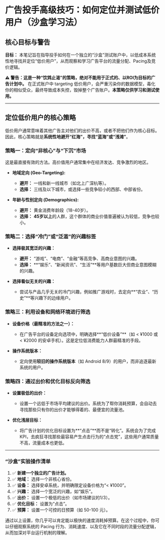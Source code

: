 # 广告投手高级技巧：如何定位并测试低价用户（沙盒学习法）

## 核心目标与警告

**目标：** 本笔记旨在指导投手如何在一个独立的“沙盒”测试账户中，以低成本系统性地寻找并定位“低价用户”，从而观察和学习广告平台的流量分配、Pacing及竞价逻辑。

**⚠️ 警告：这是一种“饮鸩止渴”的策略，绝对不能用于正式的、以ROI为目标的广告计划中。** 在正式账户中 targeting 低价用户，会严重污染你的数据模型，毒化你的相似受众，最终导致成本失控，毁掉整个广告账户。**本策略仅供学习和测试使用。**

---

## 定位低价用户的核心策略

低价用户通常意味着其他广告主对他们的出价不高，或者不把他们作为核心目标。因此，核心策略就是**系统性地避开“红海”，寻找“蓝海”或“浅滩”**。

### 策略一：定向“非核心”与“下沉”市场

这是最直接有效的方法。高价值用户通常集中在经济发达、竞争激烈的地区。

*   **地域定向 (Geo-Targeting):**
    *   **避开：** 一线和新一线城市（如北上广深杭等）。
    *   **选择：** 三线及以下城市，或选择一些竞争较小的西部、中部省份。

*   **年龄与性别定向 (Demographics):**
    *   **避开：** 黄金消费年龄段（18-40岁）。
    *   **选择：** **45岁以上**的人群，这个群体的商业价值普遍被认为较低，竞争也较小。

### 策略二：选择“冷门”或“泛滥”的兴趣标签

*   **选择极其宽泛的兴趣：**
    *   **避开：** “游戏”、“电商”、“金融”等高竞争、高商业意图的兴趣。
    *   **选择：** **“娱乐”、“新闻资讯”、“生活”**等用户基数巨大但商业意图模糊的兴趣。

*   **选择看似无关的兴趣：**
    *   尝试与产品几乎无关的冷门兴趣，例如推广游戏时，去定向**“农业”、“历史”**等兴趣下的边缘用户。

### 策略三：利用设备和网络环境进行筛选

*   **设备价格（最精准的方法之一）：**
    *   在广告平台的设备定向选项中，明确选择**“低价设备”**（如 < ¥1000 或 < ¥2000 的安卓手机）。这是定位低消费能力人群最精准的手段。

*   **操作系统版本：**
    *   定向使用**较旧的操作系统版本**（如 Android 8/9）的用户，而非追逐最新系统的用户。

### 策略四：通过出价和优化目标反向筛选

*   **设置极低的出价：**
    *   设置一个远低于市场平均建议的出价。系统为了帮你消耗预算，会自动去寻找那些只有你的出价才能够得着的、最便宜的流量池。

*   **优化浅层目标：**
    *   将广告计划的优化目标设置为**“点击”**而不是“转化”。系统会为了完成KPI，去疯狂寻找那些最容易产生点击行为的“点击党”，这些用户通常质量不高，流量成本也更低。

---

### “沙盒”实验操作清单

1.  ✅ **新建一个独立的广告计划。**
2.  ✅ **地域：** 选择一个非核心省份。
3.  ✅ **设备：** 选择安卓系统，并明确限定设备价格为“< ¥1000”。
4.  ✅ **兴趣：** 选择一个宽泛的兴趣，如“娱乐”。
5.  ✅ **出价：** 设置一个极低的出价（如市场建议的1/3）。
6.  ✅ **优化目标：** 设置为“点击”。
7.  ✅ **预算：** 设置一个可控的日预算（如 50-100 元）。

通过以上设置，你几乎可以肯定能以极快的速度消耗掉预算。在这个过程中，你可以仔细观察系统的 Pacing 行为、消耗速度、以及它在不同时段的流量分配逻辑，从而加深对平台运行机制的理解。
